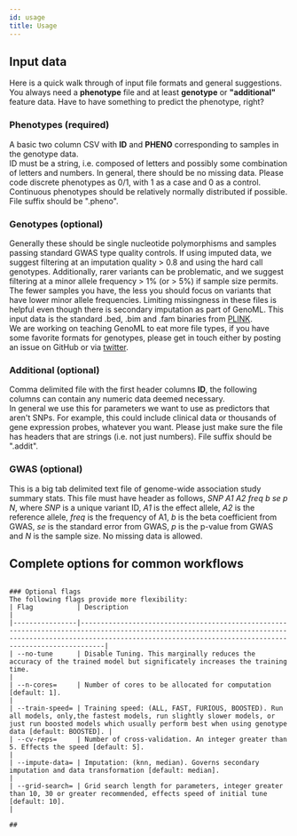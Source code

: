```yaml
---
id: usage
title: Usage
---
```

## Input data
Here is a quick walk through of input file formats and general suggestions. You always need a **phenotype** file and at least **genotype** or **"additional"** feature data. Have to have something to predict the phenotype, right?

### Phenotypes (required)
A basic two column CSV with **ID** and **PHENO** corresponding to samples in the genotype data.  
ID must be a string, i.e. composed of letters and possibly some combination of letters and numbers.
In general, there should be no missing data.  Please code discrete phenotypes as 0/1, with 1 as a case and 0 as a control. Continuous phenotypes should be relatively normally distributed if possible.
File suffix should be ".pheno".

### Genotypes (optional)
Generally these should be single nucleotide polymorphisms and samples passing standard GWAS type quality controls.
If using imputed data, we suggest filtering at an imputation quality > 0.8 and using the hard call genotypes.
Additionally, rarer variants can be problematic, and we suggest filtering at a minor allele frequency > 1% (or > 5%) if sample size permits. The fewer samples you have, the less you should focus on variants that have lower minor allele frequencies.
Limiting missingness in these files is helpful even though there is secondary imputation as part of GenoML.
This input data is the standard .bed, .bim and .fam binaries from [PLINK](https://www.cog-genomics.org/plink/1.9/input#bed).  
We are working on teaching GenoML to eat more file types, if you have some favorite formats for genotypes, please get in touch either by posting an issue on GitHub or via [twitter](https://twitter.com/geno_ml).

### Additional (optional)
Comma delimited file with the first header columns **ID**, the following columns can contain any numeric data deemed necessary.  
In general we use this for parameters we want to use as predictors that aren't SNPs.  For example, this could include clinical data or thousands of gene expression probes, whatever you want.  Please just make sure the file has headers that are strings (i.e. not just numbers).
File suffix should be ".addit".  

### GWAS (optional)
This is a big tab delimited text file of genome-wide association study summary stats.
This file must have header as follows, *SNP A1 A2 freq b se p N*, where *SNP* is a unique variant ID, *A1* is the effect allele, *A2* is the reference allele, *freq* is the frequency of A1, *b* is the beta coefficient from GWAS, *se* is the standard error from GWAS, *p* is the p-value from GWAS and *N* is the sample size. No missing data is allowed.

## Complete options for common workflows
~~~~

### Optional flags 
The following flags provide more flexibility:
| Flag           | Description                                                                                                                                                                                                            |
|----------------|------------------------------------------------------------------------------------------------------------------------------------------------------------------------------------------------------------------------|
| --no-tune      | Disable Tuning. This marginally reduces the accuracy of the trained model but significately increases the training time.                                                                                                          |
| --n-cores=     | Number of cores to be allocated for computation [default: 1].                                                                                                                                                          |
| --train-speed= | Training speed: (ALL, FAST, FURIOUS, BOOSTED). Run all models, only,the fastest models, run slightly slower models, or just run boosted models which usually perform best when using genotype data [default: BOOSTED]. |
| --cv-reps=     | Number of cross-validation. An integer greater than 5. Effects the speed [default: 5].                                                                                                                                 |
| --impute-data= | Imputation: (knn, median). Governs secondary imputation and data transformation [default: median].                                                                                                                     |
| --grid-search= | Grid search length for parameters, integer greater than 10, 30 or greater recommended, effects speed of initial tune [default: 10].                                                                                    |

## 
